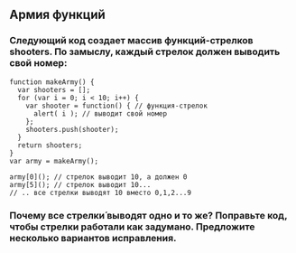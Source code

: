 ## Армия функций

### Следующий код создает массив функций-стрелков shooters. По замыслу, каждый стрелок должен выводить свой номер:
```
function makeArmy() {
  var shooters = [];
  for (var i = 0; i < 10; i++) {
    var shooter = function() { // функция-стрелок
      alert( i ); // выводит свой номер
    };
    shooters.push(shooter);
  }
  return shooters;
}
var army = makeArmy();

army[0](); // стрелок выводит 10, а должен 0
army[5](); // стрелок выводит 10...
// .. все стрелки выводят 10 вместо 0,1,2...9
```

### Почему все стрелки́ выводят одно и то же? Поправьте код, чтобы стрелки работали как задумано. Предложите несколько вариантов исправления.